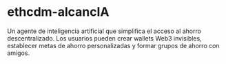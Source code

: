 # ethcdm-alcancIA
Un agente de inteligencia artificial  que simplifica el acceso al ahorro descentralizado. Los usuarios pueden crear wallets Web3 invisibles, establecer metas de ahorro personalizadas y formar grupos de ahorro con amigos.
